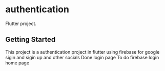 # authentication

Flutter project.

## Getting Started

This project is a authentication project in flutter using firebase for google sigin and sigin up and other socials
Done 
login page
To do
firebase login
home page


